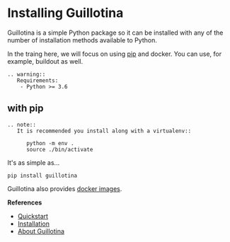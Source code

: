 # Installing Guillotina

Guillotina is a simple Python package so it can be installed with any of the
number of installation methods available to Python.

In the traing here, we will focus on using [pip](https://pip.pypa.io/en/stable/)
and docker. You can use, for example, buildout as well.


```eval_rst
.. warning::
   Requirements:
    - Python >= 3.6
```


## with pip

```eval_rst
.. note::
   It is recommended you install along with a virtualenv::

      python -m env .
      source ./bin/activate
```


It's as simple as...

```
pip install guillotina
```

Guillotina also provides [docker images](https://hub.docker.com/r/guillotina/guillotina/).


**References**

  - [Quickstart](../../quickstart)
  - [Installation](../../installation/index)
  - [About Guillotina](../../about)
